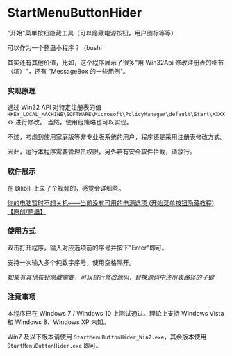 # StartMenuButtonHider

"开始"菜单按钮隐藏工具（可以隐藏电源按钮，用户图标等等）

可以作为一个整蛊小程序？（bushi

其实还有其他价值，比如，这个程序展示了很多"用 Win32Api 修改注册表的细节（坑）"，还有 "MessageBox 的一些用例"。

### 实现原理

通过 Win32 API 对特定注册表的值 `HKEY_LOCAL_MACHINE\SOFTWARE\Microsoft\PolicyManager\default\Start\XXXXXX` 进行修改。
当然，使用组策略也可以实现。

不过，考虑到使用家庭版等非专业版系统的用户，程序还是采用注册表修改方式。

因此，运行本程序需要管理员权限，另外若有安全软件拦截，请放行。

### 软件展示

在 Bilibili 上录了个视频的，感觉会详细些。

[你的电脑暂时不想关机——当前没有可用的电源选项 (开始菜单按钮隐藏教程)【原创/整蛊】](https://www.bilibili.com/video/BV1ih41167Sd)

### 使用方式

双击打开程序，输入对应选项前的序号并按下"Enter"即可。

支持一次输入多个纯数字序号，使用空格隔开。

*如果有其他按钮隐藏需要，可以自行修改源码，替换源码中注册表路径的子键*

### 注意事项

本程序已在 Windows 7 / Windows 10 上测试通过。理论上支持 Windows Vista 和 Windows 8，Windows XP 未知。

Win7 及以下版本请使用 `StartMenuButtonHider_Win7.exe`，其余版本使用 `StartMenuButtonHider.exe` 即可。

